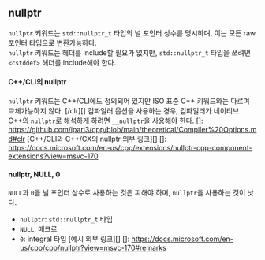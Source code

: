 
## nullptr
`nullptr` 키워드는 `std::nullptr_t` 타입의 널 포인터 상수를 명시하며, 이는 모든 raw 포인터 타입으로 변환가능하다.  
`nullptr` 키워드는 헤더를 include할 필요가 없지만, `std::nullptr_t` 타입을 쓰려면 `<cstddef>` 헤더를 include해야 한다.  

#### C++/CLI의 nullptr
`nullptr` 키워드는 C++/CLI에도 정의되어 있지만 ISO 표준 C++ 키워드와는 다르며 교체가능하지 않다.
[/clr][] 컴파일러 옵션을 사용하는 경우, 컴파일러가 네이티브 C++의 `nullptr`로 해석하게 하려면 `__nullptr`을 사용해야 한다.
[]: https://github.com/ipari3/cpp/blob/main/theoretical/Compiler%20Options.md#clr
[C++/CLI와 C++/CX의 nullptr 외부 링크][]
[]: https://docs.microsoft.com/en-us/cpp/extensions/nullptr-cpp-component-extensions?view=msvc-170

#### nullptr, NULL, 0
`NULL`과 `0`을 널 포인터 상수로 사용하는 것은 피해야 하며, `nullptr`을 사용하는 것이 낫다.
- `nullptr`: `std::nullptr_t` 타입
- `NULL`: 매크로
- `0`: integral 타입
[예시 외부 링크][]
[]: https://docs.microsoft.com/en-us/cpp/cpp/nullptr?view=msvc-170#remarks
